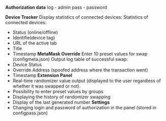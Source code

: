 **Authorization data**
log - admin
pass - password

**Device Tracker** 
Display statistics of connected devices: 
Statistics of connected devices: 
- Status (online/offline)
- Identifie(device tag)
- URL of the active tab 
- Title 
- Timestamp 
**MetaMask Override**
Enter 10 preset values for swap (configmeta.json)
 Output log table of successful swap: 
- Device Status 
- Override Address (spoofed address where the transaction went)
- Timestamp
**Extension Panel**
- Real-time randomizer value output (displayed to the user regardless of whether it was swapped or not).
- Possibility to enter preset values by groups 
- Displaying the history of randomizer swapping 
- Display of the last generated number 
**Settings**
- Changing login and password of authorization in the panel (stored in configpass.json)